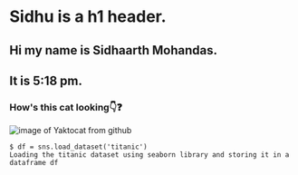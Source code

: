 # Sidhu is a h1 header.
## Hi my name is Sidhaarth Mohandas.
## It is 5:18 pm.
### How's this cat looking👇❓  
![image of Yaktocat from github](https://octodex.github.com/images/yaktocat.png)

```
$ df = sns.load_dataset('titanic')
Loading the titanic dataset using seaborn library and storing it in a dataframe df

```
